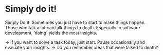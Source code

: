 # Simply do it!

Simply Do It!
Sometimes you just have to start to make things happen. Those who talk a lot can talk things to death. Especially in software development, 'doing' yields the most insights.

-> If you want to solve a task today, just start. Pause occasionally and evaluate your insights.
-> Do you remember ideas that were talked to death?

